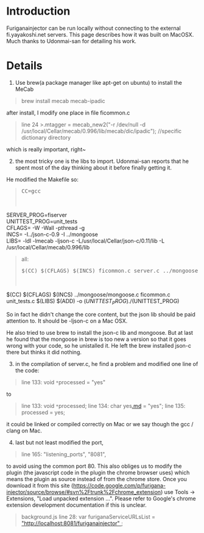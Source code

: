# Introduction #

Furiganainjector can be run locally without connecting to the external fi.yayakoshi.net servers. This page describes how it was built on MacOSX. Much thanks to Udonmai-san for detailing his work.


# Details #

1. Use brew(a package manager like apt-get on ubuntu) to install the MeCab

> brew install mecab  mecab-ipadic

after install, I modify one place in file ficommon.c

> line 24 >.mtagger = mecab\_new2("-r /dev/null -d /usr/local/Cellar/mecab/0.996/lib/mecab/dic/ipadic"); //specific dictionary directory

which is really important, right~

2. the most tricky one is the libs to import. Udonmai-san reports that he spent most of the day thinking about it before finally getting it.

He modified the Makefile so:

> <pre>CC=gcc<br>
SERVER_PROG=fiserver<br>
UNITTEST_PROG=unit_tests<br>
CFLAGS= -W -Wall -pthread -g<br>
INCS= -I../json-c-0.9 -I ../mongoose<br>
LIBS= -ldl -lmecab -ljson-c -L/usr/local/Cellar/json-c/0.11/lib -L /usr/local/Cellar/mecab/0.996/lib</pre>

> all:
> <pre>$(CC) $(CFLAGS) $(INCS) ficommon.c server.c ../mongoose/mongoose.c $(LIBS) $(ADD) -o $(SERVER_PROG)<br>
$(CC) $(CFLAGS) $(INCS) ../mongoose/mongoose.c ficommon.c unit_tests.c $(LIBS) $(ADD) -o $(UNITTEST_PROG) ./$(UNITTEST_PROG)</pre>

So in fact he didn't change the core content, but the json lib should be paid attention to. It should be -ljson-c on a Mac OSX.

He also tried to use brew to install the json-c lib and mongoose. But at last he found that the mongoose in brew is too new a version so that it goes wrong with your code, so he unistalled it. He left the brew installed json-c there but thinks it did nothing.

3. in the compilation of server.c, he find a problem and modified one line of the code:

> line 133: void `*`processed = "yes"

to

> line 133: void `*`processed;
> line 134: char yes[.md](.md) = "yes";
> line 135: processed = yes;

it could be linked or compiled correctly on Mac or we say though the gcc / clang on Mac.

4. last but not least modified the port,

> line 165: "listening\_ports", "8081",

to avoid using the common port 80. This also obliges us to modify the plugin (the javascript code in the plugin the chrome browser uses) which means the plugin as source instead of from the chrome store. Once you download it from this site (https://code.google.com/p/furigana-injector/source/browse/#svn%2Ftrunk%2Fchrome_extension) use Tools -> Extensions, "Load unpacked extension ...". Please refer to Google's chrome extension development documentation if this is unclear.

> background.js line 28: var furiganaServiceURLsList = ["http://localhost:8081/furiganainjector" ](.md);